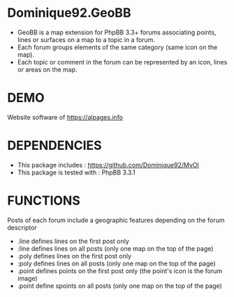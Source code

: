 Dominique92.GeoBB
=================
- GeoBB is a map extension for PhpBB 3.3+ forums associating points, lines or surfaces on a map to a topic in a forum.
- Each forum groups elements of the same category (same icon on the map).
- Each topic or comment in the forum can be represented by an icon, lines or areas on the map.

DEMO
====
Website software of https://alpages.info

DEPENDENCIES
============
* This package includes : https://github.com/Dominique92/MyOl
* This package is tested with : PhpBB 3.3.1

FUNCTIONS
=========
Posts of each forum include a geographic features depending on the forum descriptor
* .line defines lines on the first post only
* :line defines lines on all posts (only one map on the top of the page)
* .poly defines lines on the first post only
* :poly defines lines on all posts (only one map on the top of the page)
* .point defines points on the first post only (the point's icon is the forum image)
* .point define spoints on all posts (only one map on the top of the page)